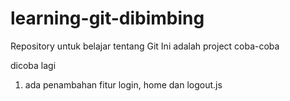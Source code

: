 # learning-git-dibimbing
Repository untuk belajar tentang Git
Ini adalah project coba-coba

dicoba lagi
1. ada penambahan fitur login, home dan logout.js